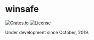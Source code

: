 # winsafe

[![Crates.io](https://img.shields.io/crates/v/winsafe.svg)](https://crates.io/crates/winsafe)
[![License](https://img.shields.io/crates/l/winsafe.svg)](https://github.com/rodrigocfd/winsafe)

Under development since October, 2019.
